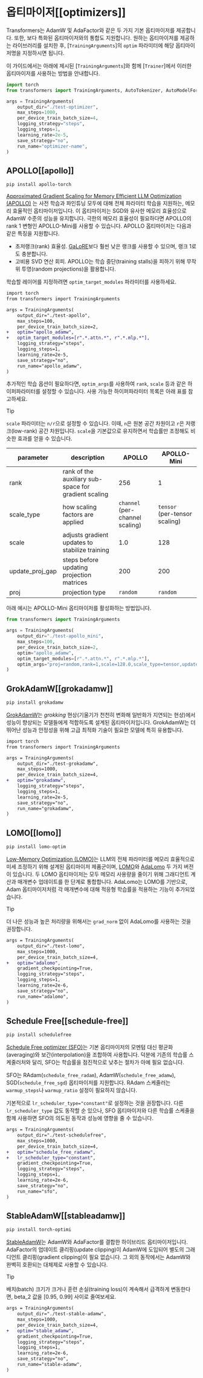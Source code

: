 <!--Copyright 2024 The HuggingFace Team. All rights reserved.

Licensed under the Apache License, Version 2.0 (the "License"); you may not use this file except in compliance with
the License. You may obtain a copy of the License at

http://www.apache.org/licenses/LICENSE-2.0

Unless required by applicable law or agreed to in writing, software distributed under the License is distributed on
an "AS IS" BASIS, WITHOUT WARRANTIES OR CONDITIONS OF ANY KIND, either express or implied. See the License for the
specific language governing permissions and limitations under the License.

⚠️ Note that this file is in Markdown but contain specific syntax for our doc-builder (similar to MDX) that may not be
rendered properly in your Markdown viewer.

-->

# 옵티마이저[[optimizers]]

Transformers는 AdamW 및 AdaFactor와 같은 두 가지 기본 옵티마이저를 제공합니다. 또한, 보다 특화된 옵티마이저와의 통합도 지원합니다. 원하는 옵티마이저를 제공하는 라이브러리를 설치한 후, [`TrainingArguments`]의 `optim` 파라미터에 해당 옵티마이저명을 지정하시면 됩니다. 

이 가이드에서는 아래에 제시된 [`TrainingArguments`]와 함께 [`Trainer`]에서 이러한 옵티마이저를 사용하는 방법을 안내합니다. 

```py
import torch
from transformers import TrainingArguments, AutoTokenizer, AutoModelForCausalLM, Trainer

args = TrainingArguments(
    output_dir="./test-optimizer",
    max_steps=1000,
    per_device_train_batch_size=4,
    logging_strategy="steps",
    logging_steps=1,
    learning_rate=2e-5,
    save_strategy="no",
    run_name="optimizer-name",
)
```

## APOLLO[[apollo]]

```bash
pip install apollo-torch
```

[Approximated Gradient Scaling for Memory Efficient LLM Optimization (APOLLO)](https://github.com/zhuhanqing/APOLLO) 는 사전 학습과 파인튜닝 모두에 대해 전체 파라미터 학습을 지원하는, 메모리 효율적인 옵티마이저입니다. 이 옵티마이저는 SGD와 유사한 메모리 효율성으로 AdamW 수준의 성능을 유지합니다. 극한의 메모리 효율성이 필요하다면 APOLLO의 rank 1 변형인 APOLLO-Mini를 사용할 수 있습니다. APOLLO 옵티마이저는 다음과 같은 특징을 지원합니다. 

* 초저랭크(rank) 효율성. [GaLoRE](./trainer#galore)보다 훨씬 낮은 랭크를 사용할 수 있으며, 랭크 1로도 충분합니다.
* 고비용 SVD 연산 회피. APOLLO는 학습 중단(training stalls)을 피하기 위해 무작위 투영(random projections)을 활용합니다.

학습할 레이어를 지정하려면 `optim_target_modules` 파라미터를 사용하세요. 

```diff
import torch
from transformers import TrainingArguments

args = TrainingArguments(
    output_dir="./test-apollo",
    max_steps=100,
    per_device_train_batch_size=2,
+   optim="apollo_adamw",
+   optim_target_modules=[r".*.attn.*", r".*.mlp.*"],
    logging_strategy="steps",
    logging_steps=1,
    learning_rate=2e-5,
    save_strategy="no",
    run_name="apollo_adamw",
)
```

추가적인 학습 옵션이 필요하다면, `optim_args`를 사용하여 `rank`, `scale` 등과 같은 하이퍼파라미터를 설정할 수 있습니다. 사용 가능한 하이퍼파라미터 목록은 아래 표를 참고하세요.

> [!TIP]
> `scale` 파라미터는 `n/r`으로 설정할 수 있습니다. 이때, `n`은 원본 공간 차원이고 `r`은 저랭크(low-rank) 공간 차원입니다. `scale`을 기본값으로 유지하면서 학습률만 조정해도 비슷한 효과를 얻을 수 있습니다.

| parameter | description | APOLLO | APOLLO-Mini |
|---|---|---|---|
| rank | rank of the auxiliary sub-space for gradient scaling | 256 | 1 |
| scale_type | how scaling factors are applied | `channel` (per-channel scaling) | `tensor` (per-tensor scaling) |
| scale | adjusts gradient updates to stabilize training | 1.0 | 128 |
| update_proj_gap | steps before updating projection matrices | 200 | 200 |
| proj | projection type | `random` | `random` |

아래 예시는 APOLLO-Mini 옵티마이저를 활성화하는 방법입니다.

```py
from transformers import TrainingArguments

args = TrainingArguments(
    output_dir="./test-apollo_mini",
    max_steps=100,
    per_device_train_batch_size=2,
    optim="apollo_adamw",
    optim_target_modules=[r".*.attn.*", r".*.mlp.*"],
    optim_args="proj=random,rank=1,scale=128.0,scale_type=tensor,update_proj_gap=200",
)
```

## GrokAdamW[[grokadamw]]

```bash
pip install grokadamw
```

[GrokAdamW](https://github.com/cognitivecomputations/grokadamw)는 *grokking* 현상(기울기가 천천히 변화해 일반화가 지연되는 현상)에서 성능이 향상되는 모델들에게 적합하도록 설계된 옵티마이저입니다. GrokAdamW는 더 뛰어난 성능과 안정성을 위해 고급 최적화 기술이 필요한 모델에 특히 유용합니다. 

```diff
import torch
from transformers import TrainingArguments

args = TrainingArguments(
    output_dir="./test-grokadamw",
    max_steps=1000,
    per_device_train_batch_size=4,
+   optim="grokadamw",
    logging_strategy="steps",
    logging_steps=1,
    learning_rate=2e-5,
    save_strategy="no",
    run_name="grokadamw",
)
```

## LOMO[[lomo]]

```bash
pip install lomo-optim
```

[Low-Memory Optimization (LOMO)](https://github.com/OpenLMLab/LOMO)는 LLM의 전체 파라미터를 메모리 효율적으로 미세 조정하기 위해 설계된 옵티마이저 제품군이며, [LOMO](https://huggingface.co/papers/2306.09782)와 [AdaLomo](https://hf.co/papers/2310.10195) 두 가지 버전이 있습니다. 두 LOMO 옵티마이저는 모두 메모리 사용량을 줄이기 위해 그래디언트 계산과 매개변수 업데이트를 한 단계로 통합합니다. AdaLomo는 LOMO를 기반으로, Adam 옵티마이저처럼 각 매개변수에 대해 적응형 학습률을 적용하는 기능이 추가되었습니다.

> [!TIP]
> 더 나은 성능과 높은 처리량을 위해서는 `grad_norm` 없이 AdaLomo를 사용하는 것을 권장합니다.

```diff
args = TrainingArguments(
    output_dir="./test-lomo",
    max_steps=1000,
    per_device_train_batch_size=4,
+   optim="adalomo",
    gradient_checkpointing=True,
    logging_strategy="steps",
    logging_steps=1,
    learning_rate=2e-6,
    save_strategy="no",
    run_name="adalomo",
)
```

## Schedule Free[[schedule-free]]

```bash
pip install schedulefree
```

[Schedule Free optimizer (SFO)](https://hf.co/papers/2405.15682)는 기본 옵티마이저의 모멘텀 대신 평균화(averaging)와 보간(interpolation)을 조합하여 사용합니다. 덕분에 기존의 학습률 스케줄러처와 달리, SFO는 학습률을 점진적으로 낮추는 절차가 아예 필요 없습니다.

SFO는 RAdam(`schedule_free_radam`), AdamW(`schedule_free_adamw`), SGD(`schedule_free_sgd`) 옵티마이저를 지원합니다. RAdam 스케줄러는 `warmup_steps`나 `warmup_ratio` 설정이 필요하지 않습니다. 

기본적으로 `lr_scheduler_type="constant"`로 설정하는 것을 권장합니다. 다른 `lr_scheduler_type` 값도 동작할 순 있으나, SFO 옵티마이저와 다른 학습률 스케줄을 함께 사용하면 SFO의 의도된 동작과 성능에 영향을 줄 수 있습니다. 

```diff
args = TrainingArguments(
    output_dir="./test-schedulefree",
    max_steps=1000,
    per_device_train_batch_size=4,
+   optim="schedule_free_radamw",
+   lr_scheduler_type="constant",
    gradient_checkpointing=True,
    logging_strategy="steps",
    logging_steps=1,
    learning_rate=2e-6,
    save_strategy="no",
    run_name="sfo",
)
```

## StableAdamW[[stableadamw]]

```bash
pip install torch-optimi
```

[StableAdamW](https://arxiv.org/pdf/2304.13013)는 AdamW와 AdaFactor를 결합한 하이브리드 옵티마이저입니다. AdaFactor의 업데이트 클리핑(update clipping)이 AdamW에 도입되어 별도의 그래디언트 클리핑(gradient clipping)이 필요 없습니다. 그 외의 동작에서는 AdamW와 완벽히 호환되는 대체제로 사용할 수 있습니다.

> [!TIP]
> 배치(batch) 크기가 크거나 훈련 손실(training loss)이 계속해서 급격하게 변동한다면, beta_2 값을 [0.95, 0.99] 사이로 줄여보세요.

```diff
args = TrainingArguments(
    output_dir="./test-stable-adamw",
    max_steps=1000,
    per_device_train_batch_size=4,
+   optim="stable_adamw",
    gradient_checkpointing=True,
    logging_strategy="steps",
    logging_steps=1,
    learning_rate=2e-6,
    save_strategy="no",
    run_name="stable-adamw",
)
```